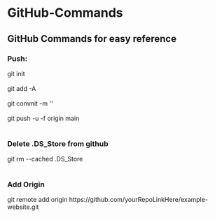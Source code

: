 # GitHub-Commands
<h2>GitHub Commands for easy reference</h2>

<h3>Push:</h3>
git init <br><br>
git add -A <br><br>
git commit -m '' <br><br>
git push -u -f origin main <br><br>

<h3>Delete .DS_Store from github</h3>
git rm --cached .DS_Store <br><br>

<h3>Add Origin</h3>
git remote add origin https://github.com/yourRepoLinkHere/example-website.git
